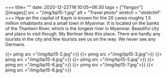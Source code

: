 +++
title= ""
date: 2020-12-22T16:10:05+06:30
tags  = ["Yangon"]
[[images]]
  src  = "/img/bp15-1.jpg"
  alt  = "Travel photo"
  stretch = "stretchH"
+++
Hpa-an  the capital of Kayin is known for the 20 caves roughly 1.5 million inhabitants and a small town in Myanmar. It is located on the banks of the Thanlwin River, which is the longest river in Myanmar. Beautiful city and place to visit though. My Berliner likes this place. There are hardly any tourists in the city and few tourists see us on the way. We never see any Germans.
<!--more-->
{{< pimg src ="/img/bp15-2.jpg">}}
{{< pimg src ="/img/bp15-3.jpg">}}
{{< pimg src ="/img/bp15-4.jpg">}}
{{< pimg src ="/img/bp15-5.jpg">}}
{{< pimg src ="/img/bp15-6.jpg">}}
{{< pimg src ="/img/bp15-7.jpg">}}
{{< pimg src ="/img/bp15-8.jpg">}}

